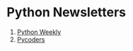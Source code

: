 # Python Newsletters
1. [Python Weekly](https://www.pythonweekly.com/)
2. [Pycoders](http://pycoders.com/)
